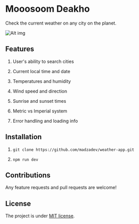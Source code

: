 # Mooosoom Deakho

Check the current weather on any city on the planet. 

![Alt img](https://images.ctfassets.net/zlsyc9paq6sa/3uBrJ07WSM40FpolgjInHY/7d886cb4187b52194bf9b63c183a1d3a/1627637330_x.gif)

## Features

1. User's ability to search cities

2. Current local time and date

3. Temperatures and humidity

4. Wind speed and direction

5. Sunrise and sunset times

6. Metric vs Imperial system

7. Error handling and loading info

## Installation

1. `git clone https://github.com/madzadev/weather-app.git`

2. `npm run dev`

## Contributions

Any feature requests and pull requests are welcome!

## License

The project is under [MIT license](https://choosealicense.com/licenses/mit/).
